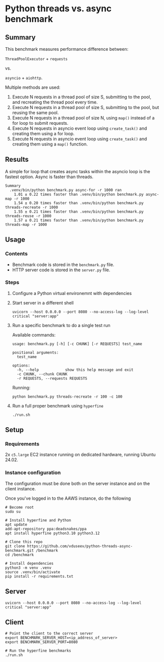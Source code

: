 # Python threads vs. async benchmark

## Summary

This benchmark measures performance difference between:

`ThreadPoolExecutor` + `requests` 

vs.

`asyncio` + `aiohttp`.

Multiple methods are used:

1. Execute N requests in a thread pool of size S, submitting to the pool, and recreating the thread pool every time.
2. Execute N requests in a thread pool of size S, submitting to the pool, but reusing the same pool.
3. Execute N requests in a thread pool of size N, using `map()` instead of a for loop to submit requests.
4. Execute N requests in asyncio event loop using `create_task()` and creating them using a for loop.
5. Execute N requests in asyncio event loop using `create_task()` and creating them using a `map()` function.

## Results

A simple for loop that creates async tasks within the asyncio loop is the fastest option. Async is faster than threads.

```
Summary
  .venv/bin/python benchmark.py async-for -r 1000 ran
    1.01 ± 0.22 times faster than .venv/bin/python benchmark.py async-map -r 1000
    1.54 ± 0.20 times faster than .venv/bin/python benchmark.py threads-recreate -r 1000
    1.55 ± 0.21 times faster than .venv/bin/python benchmark.py threads-reuse -r 1000
    1.57 ± 0.21 times faster than .venv/bin/python benchmark.py threads-map -r 1000
```

## Usage

### Contents

* Benchmark code is stored in the `benchmark.py` file.
* HTTP server code is stored in the `server.py` file.

### Steps

1. Configure a Python virtual environemnt with dependencies
1. Start server in a different shell

   ```shell 
   uvicorn --host 0.0.0.0 --port 8080 --no-access-log --log-level critical "server:app"
   ```

1. Run a specific benchmark to do a single test run

   Available commands:

   ```shell
   usage: benchmark.py [-h] [-c CHUNK] [-r REQUESTS] test_name

   positional arguments:
     test_name

   options:
     -h, --help            show this help message and exit
     -c CHUNK, --chunk CHUNK
     -r REQUESTS, --requests REQUESTS
   ```

   Running:

   ```shell
   python benchmark.py threads-recreate -r 100 -c 100
   ```

1. Run a full proper benchmark using `hyperfine`

   ```shell
   ./run.sh
   ```

## Setup

### Requirements

2x `c5.large` EC2 instance running on dedicated hardware, running Ubuntu 24.02.

### Instance configuration

The configuration must be done both on the server instance and on the client instance. 

Once you've logged in to the AAWS instance, do the following

```shell
# Become root
sudo su

# Install hyperfine and Python
apt update
add-apt-repository ppa:deadsnakes/ppa
apt install hyperfine python3.10 python3.12

# Clone this repo
git clone https://github.com/vduseev/python-threads-async-benchmark.git /benchmark
cd /benchmark

# Install dependencies
python3 -m venv .venv
source .venv/bin/activate
pip install -r requirements.txt
```

## Server

```shell
uvicorn --host 0.0.0.0 --port 8080 --no-access-log --log-level critical "server:app"
```

## Client

```shell
# Point the client to the correct server
export BENCHMARK_SERVER_HOST=<ip_address_of_server>
export BENCHMARK_SERVER_PORT=8080

# Run the hyperfine benchmarks
./run.sh
```
